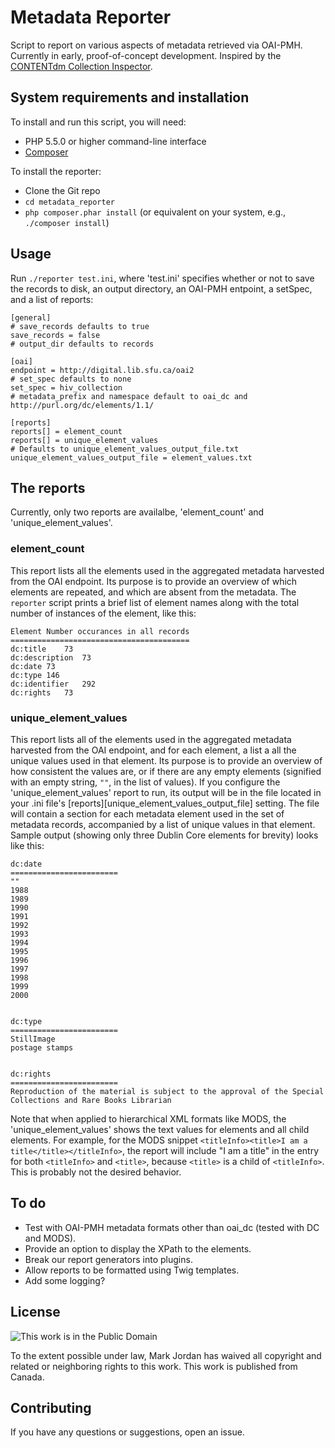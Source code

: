 # Metadata Reporter

Script to report on various aspects of metadata retrieved via OAI-PMH. Currently in early, proof-of-concept development. Inspired by the [CONTENTdm Collection Inspector](https://github.com/mjordan/cdminspect).

## System requirements and installation

To install and run this script, you will need:

* PHP 5.5.0 or higher command-line interface
* [Composer](https://getcomposer.org)

To install the reporter:

* Clone the Git repo
* `cd metadata_reporter`
* `php composer.phar install` (or equivalent on your system, e.g., `./composer install`)

## Usage

Run `./reporter test.ini`, where 'test.ini' specifies whether or not to save the records to disk, an output directory, an OAI-PMH entpoint, a setSpec, and a list of reports:

```
[general]
# save_records defaults to true
save_records = false
# output_dir defaults to records

[oai]
endpoint = http://digital.lib.sfu.ca/oai2
# set_spec defaults to none
set_spec = hiv_collection
# metadata_prefix and namespace default to oai_dc and http://purl.org/dc/elements/1.1/

[reports]
reports[] = element_count
reports[] = unique_element_values
# Defaults to unique_element_values_output_file.txt
unique_element_values_output_file = element_values.txt
```

## The reports

Currently, only two reports are availalbe, 'element_count' and 'unique_element_values'.

### element_count

This report lists all the elements used in the aggregated metadata harvested from the OAI endpoint. Its purpose is to provide an overview of which elements are repeated, and which are absent from the metadata. The `reporter` script prints a brief list of element names along with the total number of instances of the element, like this:

```
Element	Number occurances in all records
========================================
dc:title	73
dc:description	73
dc:date	73
dc:type	146
dc:identifier	292
dc:rights	73
```

### unique_element_values

This report lists all of the elements used in the aggregated metadata harvested from the OAI endpoint, and for each element, a list a all the unique values used in that element. Its purpose is to provide an overview of how consistent the values are, or if there are any empty elements (signified with an empty string, `""`, in the list of values). If you configure the 'unique_element_values' report to run, its output will be in the file located in your .ini file's [reports][unique_element_values_output_file] setting. The file will contain a section for each metadata element used in the set of metadata records, accompanied by a list of unique values in that element. Sample output (showing only three Dublin Core elements for brevity) looks like this:

```
dc:date
========================
""
1988
1989
1990
1991
1992
1993
1994
1995
1996
1997
1998
1999
2000


dc:type
========================
StillImage
postage stamps


dc:rights
========================
Reproduction of the material is subject to the approval of the Special Collections and Rare Books Librarian

```

Note that when applied to hierarchical XML formats like MODS, the 'unique_element_values' shows the text values for elements and all child elements. For example, for the MODS snippet `<titleInfo><title>I am a title</title></titleInfo>`, the report will include "I am a title" in the entry for both `<titleInfo>` and `<title>`, because `<title>` is a child of `<titleInfo>`. This is probably not the desired behavior.

## To do

* Test with OAI-PMH metadata formats other than oai_dc (tested with DC and MODS).
* Provide an option to display the XPath to the elements.
* Break our report generators into plugins.
* Allow reports to be formatted using Twig templates.
* Add some logging?

## License

![This work is in the Public Domain](http://i.creativecommons.org/p/mark/1.0/88x31.png)

To the extent possible under law, Mark Jordan has waived all copyright and related or neighboring rights to this work. This work is published from Canada. 

## Contributing

If you have any questions or suggestions, open an issue.
